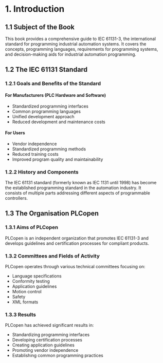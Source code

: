 # 1. Introduction

## 1.1 Subject of the Book

This book provides a comprehensive guide to IEC 61131-3, the international standard for programming industrial automation systems. It covers the concepts, programming languages, requirements for programming systems, and decision-making aids for industrial automation programming.

## 1.2 The IEC 61131 Standard

### 1.2.1 Goals and Benefits of the Standard

#### For Manufacturers (PLC Hardware and Software)
- Standardized programming interfaces
- Common programming languages
- Unified development approach
- Reduced development and maintenance costs

#### For Users
- Vendor independence
- Standardized programming methods
- Reduced training costs
- Improved program quality and maintainability

### 1.2.2 History and Components

The IEC 61131 standard (formerly known as IEC 1131 until 1998) has become the established programming standard in the automation industry. It consists of multiple parts addressing different aspects of programmable controllers.

## 1.3 The Organisation PLCopen

### 1.3.1 Aims of PLCopen

PLCopen is an independent organization that promotes IEC 61131-3 and develops guidelines and certification processes for compliant products.

### 1.3.2 Committees and Fields of Activity

PLCopen operates through various technical committees focusing on:
- Language specifications
- Conformity testing
- Application guidelines
- Motion control
- Safety
- XML formats

### 1.3.3 Results

PLCopen has achieved significant results in:
- Standardizing programming interfaces
- Developing certification processes
- Creating application guidelines
- Promoting vendor independence
- Establishing common programming practices
